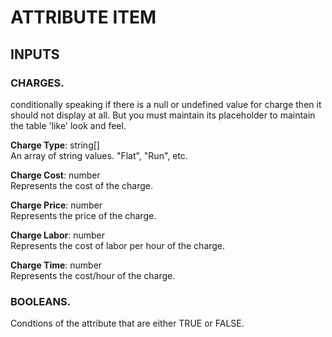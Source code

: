 # ATTRIBUTE ITEM

## INPUTS 

### CHARGES.
conditionally speaking if there is a null or undefined value for charge then it should not display at all. But you must maintain its placeholder to maintain the table 'like' look and feel.

**Charge Type**: string[]  
An array of string values. "Flat", "Run", etc.  

**Charge Cost**: number  
Represents the cost of the charge.  

**Charge Price**: number  
Represents the price of the charge.  

**Charge Labor**: number  
Represents the cost of labor per hour of the charge. 

**Charge Time**: number  
Represents the cost/hour of the charge. 

### BOOLEANS.
Condtions of the attribute that are either TRUE or FALSE.

